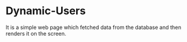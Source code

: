 # Dynamic-Users
It is a simple web page which fetched data from the database and then renders it on the screen.
